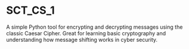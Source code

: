 # SCT_CS_1
A simple Python tool for encrypting and decrypting messages using the classic Caesar Cipher. Great for learning basic cryptography and understanding how message shifting works in cyber security.
